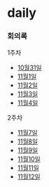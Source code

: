 # daily

### 회의록
1주차
- [10월31일](meeting/221031.md)
- [11월1일](meeting/221101.md)
- [11월2일](meeting/221102.md)
- [11월3일](meeting/221103.md)
- [11월4일](meeting/221104.md)

2주차
- [11월7일](meeting/221107.md)
- [11월8일](meeting/221108.md)
- [11월9일](meeting/221109.md)
- [11월10일](meeting/221110.md)
- [11월11일](meeting/221111.md)
- [11월12일](meeting/221112.md)
